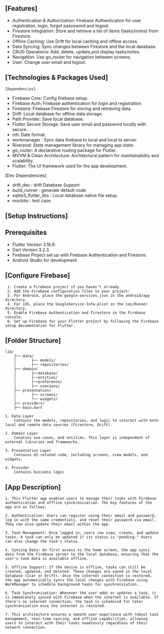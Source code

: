 ## [Features]

* Authentication & Authorization: Firebase Authentication for user registration, login, forgot passsword and logout.
* Firestore Integration: Store and retrieve a list of items (tasks/notes) from Firestore.
* Offline Caching: Use Drift for local caching and offline access.
* Data Syncing: Sync changes between Firestore and the local database.
* CRUD Operations: Add, delete, update,and display tasks/notes.
* Navigation: Use go_router for navigation between screens.
* User: Change user email and logout.

## [Technologies & Packages Used]

    [Dependencies]

* Firebase Core: Config firebase setup.
* Firebase Auth: Firebase authentication for login and registration.
* Firestore: Firebase Firestore for storing and retrieving data.
* Drift: Local database for offline data storage.
* Path Provider: Save local database.
* Flutter Secure Storage: Save user email and password locally with secure .
* intl: Date format.
* workmanager : Sync data firebase to local and local to server.
* Riverpod: State management library for managing app state.
* go_router: A declarative routing package for Flutter.
* MVVM & Clean Architecture: Architectural pattern for maintainability and scalability.
* Flutter: The UI framework used for the app development.

[Dev Dependencies]

* drift_dev : drift Database Support
* build_runner : generate default code
* sqlite3_flutter_libs : Local database native file setup.
* mockito : test case.

## [Setup Instructions]

## **Prerequisites**

* Flutter Version 3.16.9.
* Dart Version 3.2.3.
* Firebase Project set up with Firebase Authentication and Firestore.
* Android Studio for development.

## [Configure Firebase]

     1. Create a Firebase project if you haven’t already.
     2. Add the Firebase configuration files to your project:
     3. For Android, place the google-services.json in the android/app directory.
     4. For iOS, place the GoogleService-Info.plist in the ios/Runner directory.
     5. Enable Firebase Authentication and Firestore in the Firebase console.
     6. Set up Firebase for your Flutter project by following the Firebase setup documentation for Flutter.

## [Folder Structure]

    lib/
        ├── data/
        │       ├── models/
        │       ├── repositories/
        ├── domain/
        │       ├──database/
        │       ├──entities/    
        │       ├──preference/    
        │       ├── usecases/
        ├── presentation/
        │       ├── screens/
        │       └── widgets/
        ├── providers/
        ├── main.dart

    1. Data Layer
        Contains the models, repositories, and logic to interact with both local and remote data sources (Firestore, Drift).

    2. Domain Layer
        Conatins use cases, and entities. This layer is independent of external libraries and frameworks.

    3. Presentation Layer
        Contains UI-related code, including screens, view models, and widgets.
    
    4. Proivder
        Contains business logic

## [App Description]

    1. This Flutter app enables users to manage their tasks with Firebase authentication and offline synchronization. The key features of the app are as follows:

    2. Authentication: Users can register using their email and password, log in with the same credentials, and reset their password via email. They can also update their email within the app.

    3. Task Management: Once logged in, users can view, create, and update tasks. A task can only be updated if its status is "pending." Users can also change the task's status.

    4. Syncing Data: On first access to the home screen, the app syncs data from the Firebase server to the local database, ensuring that the user's task data is available offline.

    5. Offline Support: If the device is offline, tasks can still be created, updated, and deleted. These changes are saved in the local database (Isar or Drift). Once the internet connection is restored, the app automatically syncs the local changes with Firebase using WorkManager to schedule background tasks for synchronization.

    6. Task Synchronization: Whenever the user adds or updates a task, it is immediately synced with Firebase when the internet is available. If there’s no internet connection, the task is scheduled for later synchronization once the internet is restored.

    7. This architecture ensures a smooth user experience with robust task management, real-time syncing, and offline capabilities, allowing users to interact with their tasks seamlessly regardless of their network connection.











